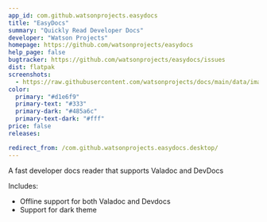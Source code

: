 ```yaml
---
app_id: com.github.watsonprojects.easydocs
title: "EasyDocs"
summary: "Quickly Read Developer Docs"
developer: "Watson Projects"
homepage: https://github.com/watsonprojects/easydocs
help_page: false
bugtracker: https://github.com/watsonprojects/easydocs/issues
dist: flatpak
screenshots:
  - https://raw.githubusercontent.com/watsonprojects/docs/main/data/images/screenshot-1.png
color:
  primary: "#d1e6f9"
  primary-text: "#333"
  primary-dark: "#485a6c"
  primary-text-dark: "#fff"
price: false
releases:

redirect_from: /com.github.watsonprojects.easydocs.desktop/
---
```


<p>A fast developer docs reader that supports Valadoc and DevDocs</p>
<p>Includes:</p>
<ul>
<li>Offline support for both Valadoc and Devdocs</li>
<li>Support for dark theme</li>
</ul>